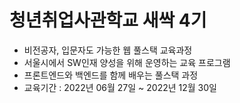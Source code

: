 # 청년취업사관학교 새싹 4기
- 비전공자, 입문자도 가능한 웹 풀스택 교육과정
- 서울시에서 SW인재 양성을 위해 운영하는 교육 프로그램
- 프론트엔드와 백엔드를 함께 배우는 풀스택 과정
- 교육기간 : 2022년 06월 27일 ~ 2022년 12월 30일

